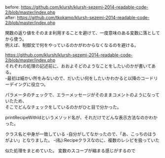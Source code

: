 
before: https://github.com/klursh/klursh-sezemi-2014-readable-code-2/blob/master/index.php  
after:  https://github.com/tkokamo/klursh-sezemi-2014-readable-code-2/blob/master/index.php

関数の返り値をそのまま利用することを避けて、一度意味のある変数に落としてから使う。  
例えば、制御文で何をやっているのかがわからなくなるのを避ける。


https://github.com/klursh/klursh-sezemi-2014-readable-code-2/blob/master/index.php  
それぞれの処理の記述前に、おおよそどのようなことをしたいのかが書いてある。  
 -最初は細かい所をみないので、だいたい何をしたいかわかると以降のコードリーデイングに役立つ。


パラメータのチェックで、エラーメッセージがそのままコメントのようになっていたため、  
そこでどんなチェックをしているのかがひと目で分かった。

printRecipeWithIdというメソッド名が、それだけでどんな表示方法なのかわかった。

クラス名と中身が一致している
 -自分がしてなかったので、「あ、こっちのほうがよい」となりました。
 -(私):Recipeクラスなのに、複数のレシピを扱っていた

似た処理をまとめていた。
変数のスコープが縮まる感じがするので
